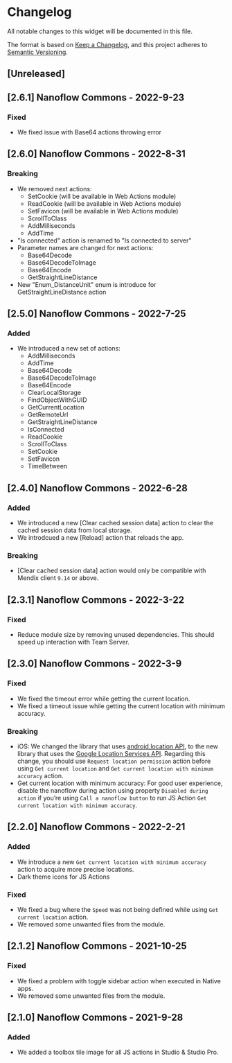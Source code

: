 # Changelog

All notable changes to this widget will be documented in this file.

The format is based on [Keep a Changelog](https://keepachangelog.com/en/1.0.0/), and this project adheres to [Semantic Versioning](https://semver.org/spec/v2.0.0.html).

## [Unreleased]

## [2.6.1] Nanoflow Commons - 2022-9-23

### Fixed

-   We fixed issue with Base64 actions throwing error

## [2.6.0] Nanoflow Commons - 2022-8-31

### Breaking

-   We removed next actions:
    -   SetCookie (will be available in Web Actions module)
    -   ReadCookie (will be available in Web Actions module)
    -   SetFavicon (will be available in Web Actions module)
    -   ScrollToClass
    -   AddMilliseconds
    -   AddTime
-   "Is connected" action is renamed to "Is connected to server"
-   Parameter names are changed for next actions:
    -   Base64Decode
    -   Base64DecodeToImage
    -   Base64Encode
    -   GetStraightLineDistance
-   New "Enum_DistanceUnit" enum is introduce for GetStraightLineDistance action

## [2.5.0] Nanoflow Commons - 2022-7-25

### Added

-   We introduced a new set of actions:
    -   AddMilliseconds
    -   AddTime
    -   Base64Decode
    -   Base64DecodeToImage
    -   Base64Encode
    -   ClearLocalStorage
    -   FindObjectWithGUID
    -   GetCurrentLocation
    -   GetRemoteUrl
    -   GetStraightLineDistance
    -   IsConnected
    -   ReadCookie
    -   ScrollToClass
    -   SetCookie
    -   SetFavicon
    -   TimeBetween

## [2.4.0] Nanoflow Commons - 2022-6-28

### Added

-   We introduced a new [Clear cached session data] action to clear the cached session data from local storage.
-   We introdcued a new [Reload] action that reloads the app.

### Breaking

-   [Clear cached session data] action would only be compatible with Mendix client `9.14` or above.

## [2.3.1] Nanoflow Commons - 2022-3-22

### Fixed

-   Reduce module size by removing unused dependencies. This should speed up interaction with Team Server.

## [2.3.0] Nanoflow Commons - 2022-3-9

### Fixed

-   We fixed the timeout error while getting the current location.
-   We fixed a timeout issue while getting the current location with minimum accuracy.

### Breaking

-   iOS: We changed the library that uses [android.location API](https://developer.android.com/reference/android/location/package-summary), to the new library that uses the [Google Location Services API](https://developer.android.com/training/location/). Regarding this change, you should use `Request location permission` action before using `Get current location` and `Get current location with minimum accuracy` action.
-   Get current location with minimum accuracy: For good user experience, disable the nanoflow during action using property `Disabled during action` if you’re using `Call a nanoflow button` to run JS Action `Get current location with minimum accuracy`.

## [2.2.0] Nanoflow Commons - 2022-2-21

### Added

-   We introduce a new `Get current location with minimum accuracy` action to acquire more precise locations.
-   Dark theme icons for JS Actions

### Fixed

-   We fixed a bug where the `Speed` was not being defined while using `Get current location` action.
-   We removed some unwanted files from the module.

## [2.1.2] Nanoflow Commons - 2021-10-25

### Fixed

-   We fixed a problem with toggle sidebar action when executed in Native apps.
-   We removed some unwanted files from the module.

## [2.1.0] Nanoflow Commons - 2021-9-28

### Added

-   We added a toolbox tile image for all JS actions in Studio & Studio Pro.
